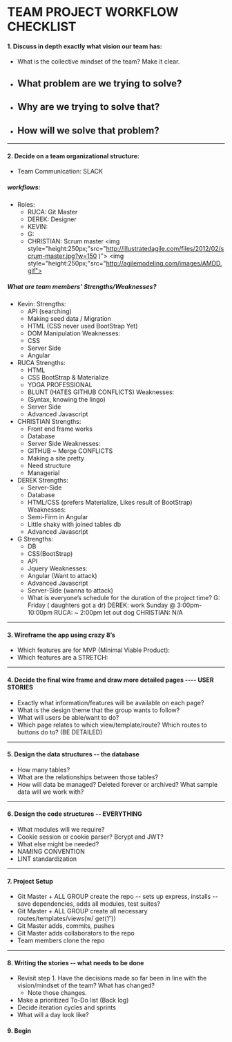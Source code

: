 # TEAM PROJECT WORKFLOW CHECKLIST
#### 1. Discuss in depth exactly what vision our team has:
  - What is the collective mindset of the team? Make it clear.
  - What problem are we trying to solve?
    -
  - Why are we trying to solve that?
    -
  - How will we solve that problem?
    -
---
#### 2. Decide on a team organizational structure:
- Team Communication: SLACK
##### workflows:
- Roles:
  - RUCA: Git Master
  - DEREK: Designer
  - KEVIN:
  -  G:
  - CHRISTIAN: Scrum master
<img style="height:250px;"src="http://illustratedagile.com/files/2012/02/scrum-master.jpg?w=150 )">
<img style="height:250px;"src="http://agilemodeling.com/images/AMDD.gif">
##### What are team members’ Strengths/Weaknesses?
- Kevin:
  Strengths:
    - API (searching)
    - Making seed data / Migration
    - HTML (CSS never used BootStrap Yet)
    - DOM Manipulation
  Weaknesses:
    - CSS
    - Server Side
    - Angular
- RUCA
  Strengths:
    - HTML
    - CSS BootStrap & Materialize
    - YOGA PROFESSIONAL
    - BLUNT
    (HATES GITHUB CONFLICTS)
  Weaknesses:
    - (Syntax, knowing the lingo)
    - Server Side
    -  Advanced Javascript
- CHRISTIAN
  Strengths:
    - Front end frame works
    - Database
    - Server Side
  Weaknesses:
    - GITHUB ~ Merge CONFLICTS
    - Making a site pretty
    - Need structure
    - Managerial
- DEREK
  Strengths:
    - Server-Side
    - Database
    - HTML/CSS (prefers Materialize, Likes result of BootStrap)
  Weaknesses:
    - Semi-Firm in Angular
    - Little shaky with joined tables db
    - Advanced Javascript
- G
  Strengths:
    - DB
    - CSS(BootStrap)
    - API
    - Jquery
  Weaknesses:
    - Angular (Want to attack)
    - Advanced Javascript
    - Server-Side (wanna to attack)
  - What is everyone’s schedule for the duration of the project time?
G: Friday ( daughters got a dr)
DEREK: work Sunday @ 3:00pm-10:00pm
RUCA: ~ 2:00pm let out dog
CHRISTIAN: N/A
---
#### 3. Wireframe the app using crazy 8’s
  - Which features are for MVP (Minimal Viable Product):
  - Which features are a STRETCH:
---
#### 4. Decide the final wire frame and draw more detailed pages ---- USER STORIES
  - Exactly what information/features will be available on each page?
  - What is the design theme that the group wants to follow?
  - What will users be able/want to do?
  - Which page relates to which view/template/route? Which routes to buttons do to? (BE DETAILED)
---
#### 5. Design the data structures -- the database
  - How many tables?
  - What are the relationships between those tables?
  - How will data be managed? Deleted forever or archived?
  What sample data will we work with?
---
#### 6. Design the code structures -- EVERYTHING
  - What modules will we require?
  - Cookie session or cookie parser? Bcrypt and JWT?
  - What else might be needed?
  - NAMING CONVENTION
  - LINT standardization
---
#### 7. Project Setup
  - Git Master + ALL GROUP create the repo -- sets up express, installs --save dependencies, adds all modules, test suites?
  - Git Master + ALL GROUP create all necessary routes/templates/views(w/ get(‘/’))
  - Git Master adds, commits, pushes
  - Git Master adds collaborators to the repo
  - Team members clone the repo
---
#### 8. Writing the stories -- what needs to be done
  - Revisit step 1. Have the decisions made so far been in line with the vision/mindset of the team? What has changed?
    - Note those changes.
  - Make a prioritized To-Do list (Back log)
  - Decide iteration cycles and sprints
  - What will a day look like?
#### 9. Begin
